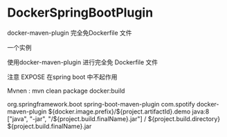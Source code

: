 # DockerSpringBootPlugin
docker-maven-plugin  完全免Dockerfile 文件

  一个实例
  
  使用docker-maven-plugin 进行完全免 Dockerfile 文件 
  
  注意 EXPOSE 在spring boot 中不起作用
  
  Mvnen :
    mvn clean package docker:build
  
  
  <build>
        <plugins>
            <plugin>
                <groupId>org.springframework.boot</groupId>
                <artifactId>spring-boot-maven-plugin</artifactId>
            </plugin>
            <plugin>
                <groupId>com.spotify</groupId>
                <artifactId>docker-maven-plugin</artifactId>
                <configuration>
                    <imageName>${docker.image.prefix}/${project.artifactId}.demo</imageName>
                    <!--<dockerDirectory>src/main/docker</dockerDirectory>-->
                    <baseImage>java:8</baseImage>
                    <entryPoint>["java", "-jar", "/${project.build.finalName}.jar"]</entryPoint>
                    <resources>
                        <resource>
                            <targetPath>/</targetPath>
                            <directory>${project.build.directory}</directory>
                            <include>${project.build.finalName}.jar</include>
                        </resource>
                    </resources>
                </configuration>
            </plugin>
        </plugins>
    </build>
